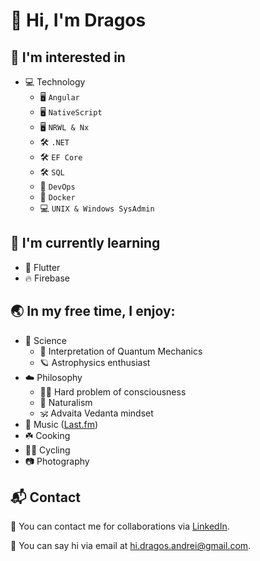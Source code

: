 # 🖖 Hi, I'm Dragos
## 👀 I'm interested in 
   - 💻 Technology
        - 🖥 `Angular`
        - 🖥 `NativeScript`
        - 🖥 `NRWL & Nx`
        - 🛠 `.NET`
        - 🛠 `EF Core`
        - 🛠 `SQL`
        - 🚀 `DevOps`
        - 🚀 `Docker`
        - 💻 `UNIX & Windows SysAdmin`
## 🌱 I'm currently learning
  - 📱 Flutter
  - 🔥 Firebase
## 🌏 In my free time, I enjoy: 
  - 🧬 Science
      - 🔬 Interpretation of Quantum Mechanics
      - 🪐 Astrophysics enthusiast
  - ☁️ Philosophy
    - 🙇‍♂️ Hard problem of consciousness
    - 🌴 Naturalism
    - 🕉 Advaita Vedanta mindset
  - 🎵 Music ([Last.fm](https://www.last.fm/user/i_and_eye))
  - ☘️ Cooking
  - 🚴‍♂️ Cycling
  - 📷 Photography

## 📬 Contact
 💪 You can contact me for collaborations via [LinkedIn](https://www.linkedin.com/in/dragos-andrei-iliescu-b3005117b/).
 
 👋 You can say hi via email at [hi.dragos.andrei@gmail.com](mailto:hi.dragos.andrei@gmail.com).
